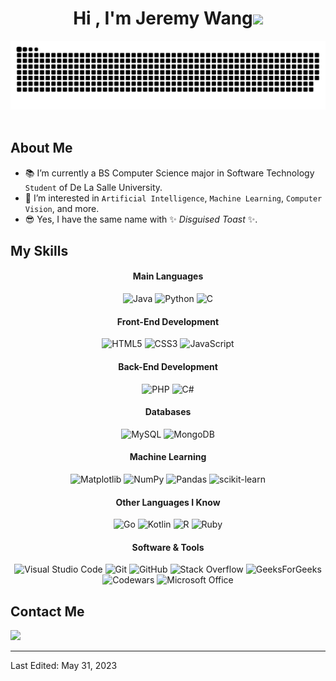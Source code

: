 <h1 align="center"><b>Hi , I'm Jeremy Wang</b><img src="https://media.giphy.com/media/hvRJCLFzcasrR4ia7z/giphy.gif" width="35"></h1>

<!-- Snake -->
<div align="center">
  <img  src="https://github.com/1999AZZAR/1999AZZAR/blob/main/resources/img/grid-snake.svg"
       alt="snake" /></a>
</div>

<br>

## About Me

- 📚 I’m currently a BS Computer Science major in Software Technology `Student` of De La Salle University.
- 👀 I’m interested in `Artificial Intelligence`, `Machine Learning`, `Computer Vision`, and more.
- 😎 Yes, I have the same name with ✨ _Disguised Toast_ ✨.

## My Skills

<h4 align="center"> Main Languages </h4>

<div align="center">
  
  ![Java](https://img.shields.io/badge/java-%23ED8B00.svg?style=for-the-badge&logo=openjdk&logoColor=white)
  ![Python](https://img.shields.io/badge/python-3670A0?style=for-the-badge&logo=python&logoColor=ffdd54)
  ![C](https://img.shields.io/badge/c-%2300599C.svg?style=for-the-badge&logo=c&logoColor=white)
  
</div>

<h4 align="center"> Front-End Development </h4>

<div align="center">
  
  ![HTML5](https://img.shields.io/badge/html5-%23E34F26.svg?style=for-the-badge&logo=html5&logoColor=white)
  ![CSS3](https://img.shields.io/badge/css3-%231572B6.svg?style=for-the-badge&logo=css3&logoColor=white)
  ![JavaScript](https://img.shields.io/badge/javascript-%23323330.svg?style=for-the-badge&logo=javascript&logoColor=%23F7DF1E)

</div>

<h4 align="center"> Back-End Development </h4>

<div align="center">
  
  ![PHP](https://img.shields.io/badge/php-%23777BB4.svg?style=for-the-badge&logo=php&logoColor=white)
  ![C#](https://img.shields.io/badge/c%23-%23239120.svg?style=for-the-badge&logo=c-sharp&logoColor=white)

</div>

<h4 align="center"> Databases </h4>

<div align="center">
  
  ![MySQL](https://img.shields.io/badge/mysql-%2300f.svg?style=for-the-badge&logo=mysql&logoColor=white)
  ![MongoDB](https://img.shields.io/badge/MongoDB-%234ea94b.svg?style=for-the-badge&logo=mongodb&logoColor=white)

</div>

<h4 align="center"> Machine Learning </h4>

<div align="center">

  ![Matplotlib](https://img.shields.io/badge/Matplotlib-%23ffffff.svg?style=for-the-badge&logo=Matplotlib&logoColor=black)
  ![NumPy](https://img.shields.io/badge/numpy-%23013243.svg?style=for-the-badge&logo=numpy&logoColor=white)
  ![Pandas](https://img.shields.io/badge/pandas-%23150458.svg?style=for-the-badge&logo=pandas&logoColor=white)
  ![scikit-learn](https://img.shields.io/badge/scikit--learn-%23F7931E.svg?style=for-the-badge&logo=scikit-learn&logoColor=white)

</div>

<h4 align="center"> Other Languages I Know </h4>

<div align="center">
  
  ![Go](https://img.shields.io/badge/go-%2300ADD8.svg?style=for-the-badge&logo=go&logoColor=white)
  ![Kotlin](https://img.shields.io/badge/kotlin-%237F52FF.svg?style=for-the-badge&logo=kotlin&logoColor=white)
  ![R](https://img.shields.io/badge/r-%23276DC3.svg?style=for-the-badge&logo=r&logoColor=white)
  ![Ruby](https://img.shields.io/badge/ruby-%23CC342D.svg?style=for-the-badge&logo=ruby&logoColor=white)

</div>

<h4 align="center"> Software & Tools </h4>

<div align="center">
  
  ![Visual Studio Code](https://img.shields.io/badge/Visual%20Studio%20Code-0078d7.svg?style=for-the-badge&logo=visual-studio-code&logoColor=white)
  ![Git](https://img.shields.io/badge/git-%23F05033.svg?style=for-the-badge&logo=git&logoColor=white)
  ![GitHub](https://img.shields.io/badge/github-%23121011.svg?style=for-the-badge&logo=github&logoColor=white)
  ![Stack Overflow](https://img.shields.io/badge/-Stackoverflow-FE7A16?style=for-the-badge&logo=stack-overflow&logoColor=white)
  ![GeeksForGeeks](https://img.shields.io/badge/GeeksforGeeks-gray?style=for-the-badge&logo=geeksforgeeks&logoColor=35914c)
  ![Codewars](https://img.shields.io/badge/Codewars-B1361E?style=for-the-badge&logo=codewars&logoColor=grey)
  ![Microsoft Office](https://img.shields.io/badge/Microsoft_Office-D83B01?style=for-the-badge&logo=microsoft-office&logoColor=white)

</div>

## Contact Me

<a href="https://linktr.ee/jerwang"><img src="https://img.shields.io/badge/linktree-1de9b6?style=for-the-badge&logo=linktree&logoColor=white"/></a>

---

Last Edited: May 31, 2023

